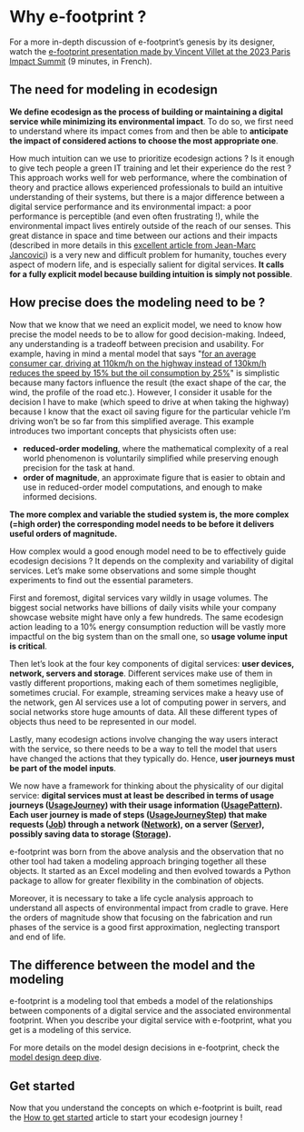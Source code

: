 # Why e-footprint ?

For a more in-depth discussion of e-footprint’s genesis by its designer, watch the <a href="https://www.youtube.com/watch?v=pc-H5yySPRo" target="_blank">e-footprint presentation made by Vincent Villet at the 2023 Paris Impact Summit</a> (9 minutes, in French).

## The need for modeling in ecodesign

**We define ecodesign as the process of building or maintaining a digital service while minimizing its environmental impact**. To do so, we first need to understand where its impact comes from and then be able to **anticipate the impact of considered actions to choose the most appropriate one**.

How much intuition can we use to prioritize ecodesign actions ? Is it enough to give tech people a green IT training and let their experience do the rest ? This approach works well for web performance, where the combination of theory and practice allows experienced professionals to build an intuitive understanding of their systems, but there is a major difference between a digital service performance and its environmental impact: a poor performance is perceptible (and even often frustrating !), while the environmental impact lives entirely outside of the reach of our senses. This great distance in space and time between our actions and their impacts (described in more details in this [excellent article from Jean-Marc Jancovici](https://jancovici.com/publications-et-co/contributions-a-ouvrage/une-preface-pour-le-livre-comment-marche-vraiment-le-monde-de-vaclav-smil/)) is a very new and difficult problem for humanity, touches every aspect of modern life, and is especially salient for digital services. **It calls for a fully explicit model because building intuition is simply not possible**.

## How precise does the modeling need to be ?

Now that we know that we need an explicit model, we need to know how precise the model needs to be to allow for good decision-making. Indeed, any understanding is a tradeoff between precision and usability. For example, having in mind a mental model that says "[for an average consumer car, driving at 110km/h on the highway instead of 130km/h reduces the speed by 15% but the oil consumption by 25%](https://scienceetonnante.com/2022/08/07/autoroute-110-au-lieu-de-130/)" is simplistic because many factors influence the result (the exact shape of the car, the wind, the profile of the road etc.). However, I consider it usable for the decision I have to make (which speed to drive at when taking the highway) because I know that the exact oil saving figure for the particular vehicle I’m driving won’t be so far from this simplified average. This example introduces two important concepts that physicists often use:

- **reduced-order modeling**, where the mathematical complexity of a real world phenomenon is voluntarily simplified while preserving enough precision for the task at hand.
- **order of magnitude**, an approximate figure that is easier to obtain and use in reduced-order model computations, and enough to make informed decisions.

**The more complex and variable the studied system is, the more complex (=high order) the corresponding model needs to be before it delivers useful orders of magnitude.**

How complex would a good enough model need to be to effectively guide ecodesign decisions ? It depends on the complexity and variability of digital services. Let’s make some observations and some simple thought experiments to find out the essential parameters.

First and foremost, digital services vary wildly in usage volumes. The biggest social networks have billions of daily visits while your company showcase website might have only a few hundreds. The same ecodesign action leading to a 10% energy consumption reduction will be vastly more impactful on the big system than on the small one, so **usage volume input is critical**.

Then let’s look at the four key components of digital services: **user devices, network, servers and storage**. Different services make use of them in vastly different proportions, making each of them sometimes negligible, sometimes crucial. For example, streaming services make a heavy use of the network, gen AI services use a lot of computing power in servers, and social networks store huge amounts of data. All these different types of objects thus need to be represented in our model.

Lastly, many ecodesign actions involve changing the way users interact with the service, so there needs to be a way to tell the model that users have changed the actions that they typically do. Hence, **user journeys must be part of the model inputs**.

We now have a framework for thinking about the physicality of our digital service: **digital services must at least be described in terms of usage journeys ([UsageJourney](UsageJourney.md)) with their usage information ([UsagePattern](UsagePattern.md)). Each user journey is made of steps ([UsageJourneyStep](UsageJourneyStep.md)) that make requests ([Job](Job.md)) through a network ([Network](Network.md)), on a server ([Server](Server.md)), possibly saving data to storage ([Storage](Storage.md)).**

e-footprint was born from the above analysis and the observation that no other tool had taken a modeling approach bringing together all these objects. It started as an Excel modeling and then evolved towards a Python package to allow for greater flexibility in the combination of objects.

Moreover, it is necessary to take a life cycle analysis approach to understand all aspects of environmental impact from cradle to grave. Here the orders of magnitude show that focusing on the fabrication and run phases of the service is a good first approximation, neglecting transport and end of life.

## The difference between the model and the modeling

e-footprint is a modeling tool that embeds a model of the relationships between components of a digital service and the associated environmental footprint. When you describe your digital service with e-footprint, what you get is a modeling of this service.

For more details on the model design decisions in e-footprint, check the [model design deep dive](design_deep_dive.md).

## Get started

Now that you understand the concepts on which e-footprint is built, read the [How to get started](get_started.md) article to start your ecodesign journey !